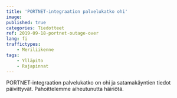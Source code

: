 ```yaml
---
title: 'PORTNET-integraation palvelukatko ohi'
image:
published: true
categories: Tiedotteet
ref: 2019-09-18-portnet-outage-over
lang: fi
traffictypes:
    - Meriliikenne
tags:
    - Ylläpito
    - Rajapinnat
---
```


PORTNET-integraation palvelukatko on ohi ja satamakäyntien tiedot päivittyvät.
Pahoittelemme aiheutunutta häiriötä.
